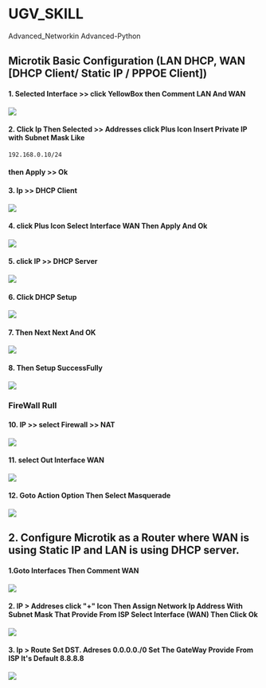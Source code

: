 # UGV_SKILL
Advanced_Networkin Advanced-Python

 ## Microtik Basic Configuration (LAN DHCP, WAN [DHCP Client/ Static IP / PPPOE Client]) 


#### 1. Selected Interface >> click YellowBox then Comment LAN And WAN
<img src="img/2022-11-18 (1).png">

#### 2. Click Ip Then Selected >> Addresses click Plus Icon Insert Private IP with Subnet Mask Like
`` 192.168.0.10/24 `` 
#### then Apply >> Ok



#### 3. Ip >> DHCP Client 

<img src="img/2022-11-18 (2).png">


#### 4. click Plus Icon  Select Interface WAN Then Apply And Ok
<img src="img/2022-11-18 (8).png">

#### 5. click IP >> DHCP Server
<img src="img/2022-11-18 (7).png">

<!-- <img src="img/2022-11-18 (9).png">


<img src="img/2022-11-18 (10).png"> -->


#### 6. Click DHCP Setup 
<img src="img/2022-11-18 (11).png">

#### 7. Then Next Next And OK
<img src="img/2022-11-18 (12).png">


#### 8. Then Setup SuccessFully
<img src="img/2022-11-18 (13).png">



### FireWall Rull
#### 10. IP >> select Firewall >> NAT
<img src="img/2022-11-18 (14).png">

#### 11. select Out Interface WAN 
<img src="img/2022-11-18 (15).png">

#### 12. Goto Action Option Then Select Masquerade
<img src="img/2022-11-18 (16).png">

## 2. Configure Microtik as a Router where WAN is using Static IP and LAN is using DHCP server.

#### 1.Goto Interfaces Then Comment WAN

<img src="img/day1.png">

#### 2. IP > Addreses click "+" Icon Then Assign Network Ip Address With Subnet Mask That Provide From ISP Select Interface (WAN) Then Click Ok
<img src="img/day2.png">

#### 3. Ip > Route Set DST. Adreses 0.0.0.0./0 Set The GateWay Provide From ISP It's Default   8.8.8.8 

<img src="img/day3.png">



